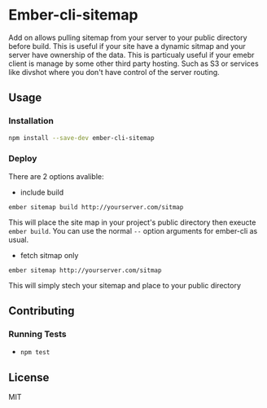 # Ember-cli-sitemap

Add on allows pulling sitemap from your server to your public directory before build. This is useful if your site have a dynamic sitmap and your server have ownership of the data. This is particualy useful if your emebr client is manage by some other third party hosting. Such as S3 or services like divshot where you don't have control of the server routing.

## Usage

### Installation

```bash
npm install --save-dev ember-cli-sitemap
```

### Deploy

There are 2 options avalible:

* include build

```ember sitemap build http://yourserver.com/sitmap```

This will place the site map in your project's public directory then exeucte ```ember build```. You can use the normal ```--``` option arguments for ember-cli as usual.

* fetch sitmap only

```ember sitemap http://yourserver.com/sitmap```

This will simply stech your sitemap and place to your public directory

## Contributing

### Running Tests

* `npm test`

## License

MIT